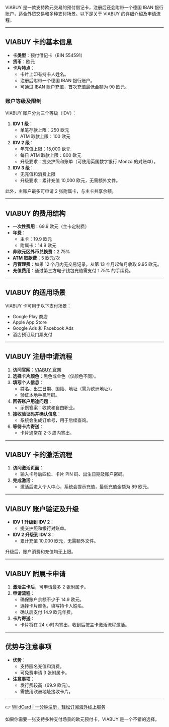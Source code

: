 VIABUY 是一款支持欧元交易的预付借记卡，注册后还会附带一个德国 IBAN 银行账户，适合外贸交易和多种支付场景。以下是关于 VIABUY 的详细介绍及申请流程。

---

## VIABUY 卡的基本信息

- **卡类型**：预付借记卡（BIN 554591）
- **货币**：欧元
- **卡片特点**：
  - 卡片上印有持卡人姓名。
  - 注册后附带一个德国 IBAN 银行账户。
  - 可通过 IBAN 账户充值，首次充值最低金额为 90 欧元。

### 账户等级及限制

VIABUY 账户分为三个等级（IDV）：

1. **IDV 1 级**：
   - 单笔存款上限：250 欧元
   - ATM 取款上限：100 欧元
2. **IDV 2 级**：
   - 年充值上限：15,000 欧元
   - 每日 ATM 取款上限：800 欧元
   - 升级要求：提交护照和账单（可使用英国数字银行 Monzo 的对账单）。
3. **IDV 3 级**：
   - 无充值和消费上限
   - 升级要求：累计充值 10,000 欧元，无需额外文件。

此外，主账户最多可申请 2 张附属卡，与主卡共享余额。

---

## VIABUY 的费用结构

- **一次性费用**：69.9 欧元（主卡定制费）
- **年费**：
  - 主卡：19.9 欧元
  - 附属卡：14.9 欧元
- **非欧元区外币兑换费**：2.75%
- **ATM 取款费**：5 欧元/次
- **月管理费**：如果 12 个月内无交易记录，从第 13 个月起每月收取 9.95 欧元。
- **充值费用**：通过第三方电子钱包充值需支付 1.75% 的手续费。

---

## VIABUY 的适用场景

VIABUY 卡可用于以下支付场景：

- Google Play 商店
- Apple App Store
- Google Ads 和 Facebook Ads
- 酒店预订及门票支付

---

## VIABUY 注册申请流程

1. **访问官网**：[VIABUY 官网](https://www.viabuy.com)
2. **选择卡片颜色**：黑色或金色（仅颜色不同）。
3. **填写个人信息**：
   - 姓名、出生日期、国籍、地址（需为欧洲地址）。
   - 验证本地手机号码。
4. **回答账户用途问题**：
   - 示例答案：收款和自由职业。
5. **接收验证码并确认信息**：
   - 系统会生成订单号，用于后续查询。
6. **等待卡片寄送**：
   - 卡片通常在 2-3 周内寄出。

---

## VIABUY 卡的激活流程

1. **访问激活页面**：
   - 输入卡号后四位、卡片 PIN 码、出生日期及账户密码。
2. **完成激活**：
   - 激活后进入个人中心，系统会提示充值，最低充值金额为 89 欧元。

---

## VIABUY 账户验证及升级

- **IDV 1 升级到 IDV 2**：
  - 提交护照和银行对账单。
- **IDV 2 升级到 IDV 3**：
  - 累计充值 10,000 欧元，无需额外文件。

升级后，账户消费和充值均无上限。

---

## VIABUY 附属卡申请

1. **激活主卡后**，可申请最多 2 张附属卡。
2. **申请流程**：
   - 确保账户余额不少于 14.9 欧元。
   - 选择卡片颜色，填写持卡人姓名。
   - 确认后支付 14.9 欧元年费。
3. **卡片寄送**：
   - 卡片将在 24 小时内寄出，收到后按主卡激活流程激活。

---

## 优势与注意事项

- **优势**：
  - 支持匿名充值和消费。
  - 可免费申请 3 张附属卡。
- **注意事项**：
  - 发行费较高（69.9 欧元）。
  - 需使用欧洲地址接收卡片。

---

👉 [WildCard | 一分钟注册，轻松订阅海外线上服务](https://bit.ly/bewildcard)

如果你需要一张支持多种支付场景的欧元预付卡，VIABUY 是一个不错的选择。